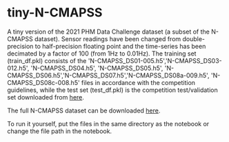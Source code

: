 # tiny-N-CMAPSS
A tiny version of the 2021 PHM Data Challenge dataset (a subset of the N-CMAPSS dataset). Sensor readings have been changed from double-precision to half-precision floating point and the time-series has been decimated by a factor of 100 (from 1Hz to 0.01Hz). The training set (train_df.pkl) consists of the 'N-CMAPSS_DS01-005.h5','N-CMAPSS_DS03-012.h5', 'N-CMAPSS_DS04.h5', 'N-CMAPSS_DS05.h5', 'N-CMAPSS_DS06.h5','N-CMAPSS_DS07.h5','N-CMAPSS_DS08a-009.h5', 'N-CMAPSS_DS08c-008.h5' files in accordance with the competition guidelines, while the test set (test_df.pkl) is the competition test/validation set downloaded from [here](https://data.phmsociety.org/2021-phm-conference-data-challenge/).

The full N-CMAPSS dataset can be downloaded [here](https://ti.arc.nasa.gov/tech/dash/groups/pcoe/prognostic-data-repository/#turbofan-2).

To run it yourself, put the files in the same directory as the notebook or change the file path in the notebook.
